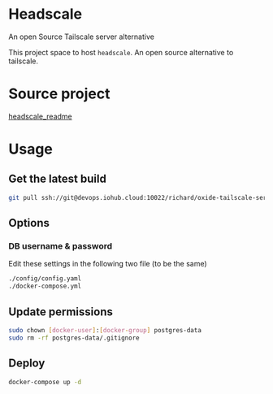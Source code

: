 # Headscale

An open Source Tailscale server alternative

This project space to host `headscale`. An open source alternative to tailscale.

# Source project

[headscale_readme](https://github.com/juanfont/headscale/blob/main/docs/running-headscale-container.md)

# Usage

## Get the latest build

```bash
git pull ssh://git@devops.iohub.cloud:10022/richard/oxide-tailscale-server.git
```

## Options

### DB username & password

Edit these settings in the following two file (to be the same)

```bash
./config/config.yaml
./docker-compose.yml
```

## Update permissions

```bash
sudo chown [docker-user]:[docker-group] postgres-data
sudo rm -rf postgres-data/.gitignore
```

## Deploy

```bash
docker-compose up -d
```
